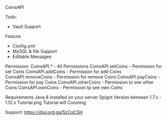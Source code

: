 CoinsAPI

Todo:
- Vault Support

Feature 
- Config.yml
- MySQL & file Support
- Editable Messages

Permission:
CoinsAPI.* - All Permissions
CoinsAPI.setCoins - Permission for set Coins
CoinsAPI.addCoins - Permission for add Coins
CoinsAPI.removeCoins - Permission for remove Coins
CoinsAPI.payCoins - Permission for pay Coins
CoinsAPI.otherCoins - Permission to see other Coins
CoinsAPI.ownCoins - Permission tp see own Coins

Requirements 
Java 8 installed on your server
Spigot Version between 1.7.x - 1.12.x
Tutorial.png 
Tutorial will Cooming

Support:
https://discord.gg/5zCqCSH
